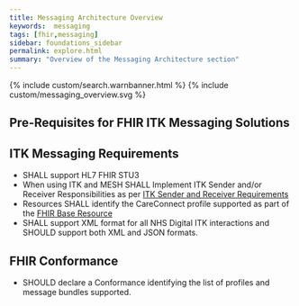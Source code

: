 ```yaml
---
title: Messaging Architecture Overview
keywords:  messaging
tags: [fhir,messaging]
sidebar: foundations_sidebar
permalink: explore.html
summary: "Overview of the Messaging Architecture section"
---
```


{% include custom/search.warnbanner.html %}
{% include custom/messaging_overview.svg %}

## Pre-Requisites for FHIR ITK Messaging Solutions ##

## ITK Messaging Requirements ##

- SHALL support HL7 FHIR STU3
- When using ITK and MESH SHALL Implement ITK Sender and/or Receiver Responsibilities as per [ITK Sender and Receiver Requirements ](..\explore_snd&rec_req.html)
- Resources SHALL identify the CareConnect profile supported as part of the [FHIR Base Resource](https://hl7.org/fhir/resource-definitions.html#Resource.meta)
- SHALL support XML format for all NHS Digital ITK interactions and SHOULD support both XML and JSON formats.


## FHIR Conformance ##

- SHOULD declare a Conformance identifying the list of profiles and message bundles supported.




